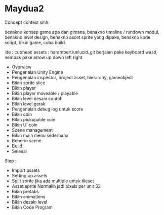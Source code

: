 # Maydua2
Concept context smh

benakno konsep game apa dan gimana,
benakno timeline / rundown modul,
benakno level design,
benakno asset sprite yang dipake,
benakno kode script,
bikin game,
coba build.

ide : cuphead
assets : harambert/unlucid_git
berjalan pake keyboard wasd, nembak pake arrow up down left right

- Overview
- Pengenalan Unity Engine
- Pengenalan inspector, project asset, hierarchy, gameobject
- Bikin sprite slice
- Bikin player
- Bikin player moveable / playable
- Bikin level desain contoh
- Bikin level gerak
- Pengenalan debug log untuk score
- Bikin coin
- Bikin pickupable coin
- Bikin UI coin
- Scene management
- Bikin main menu sederhana
- Benerin scene
- Build
- Selesai

Step :
- Import assets
- Setting up assets
- Split sprite jika ada multiple untuk tileset
- Asset sprite Normalin jadi pixels per unit 32
- Bikin prefabs
- Bikin animations
- Bikin desain level
- Bikin Code Program
